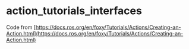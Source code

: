# action_tutorials_interfaces

Code from [https://docs.ros.org/en/foxy/Tutorials/Actions/Creating-an-Action.html](https://docs.ros.org/en/foxy/Tutorials/Actions/Creating-an-Action.html)
